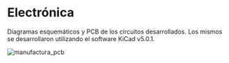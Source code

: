 # Electrónica

Diagramas esquemáticos y PCB de los circuitos desarrollados. Los mismos se desarrollaron utilizando el software KiCad v5.0.1.

![manufactura_pcb](https://user-images.githubusercontent.com/25868073/129666876-a4b78fdc-32f6-4efa-b28d-10d1b1af1d57.png)
